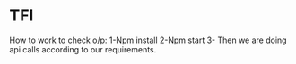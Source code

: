 # TFI
How to work to check o/p:
    1-Npm install
    2-Npm start
    3- Then we are doing api calls according to our requirements.
    
